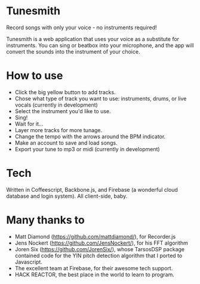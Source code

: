 Tunesmith
=========

Record songs with only your voice - no instruments required!

Tunesmith is a web application that uses your voice as a substitute for instruments.  You can sing or beatbox into your microphone, and the app will convert the sounds into the instrument of your choice.  

How to use
==========
* Click the big yellow button to add tracks.
* Chose what type of track you want to use: instruments, drums, or live vocals (currently in development)
* Select the instrument you'd like to use.
* Sing!
* Wait for it...
* Layer more tracks for more tunage.
* Change the tempo with the arrows around the BPM indicator.
* Make an account to save and load songs.
* Export your tune to mp3 or midi (currently in development)

Tech
=======
Written in Coffeescript, Backbone.js, and Firebase (a wonderful cloud database and login system).  All client-side, baby.


Many thanks to
==============
* Matt Diamond (https://github.com/mattdiamond/), for Recorder.js
* Jens Nockert (https://github.com/JensNockert/), for his FFT algorithm
* Joren Six (https://github.com/JorenSix/), whose TarsosDSP package contained code for the YIN pitch detection algorithm that I ported to Javascript. 
* The excellent team at Firebase, for their awesome tech support.
* HACK REACTOR, the best place in the world to learn to program.

